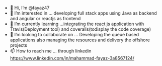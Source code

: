 - 👋 Hi, I’m @fayaz47
- 👀 I’m interested in ... developing full stack apps using Java as backend and angular or reactjs as frontend
- 🌱 I’m currently learning ...integrating the react js application with Travis(Deployment tool) and coveralls(todisplay the code coverage)
- 💞️ I’m looking to collaborate on ... Developing the queue based applications also managing the resources and delivery the offshore projects
- 📫 How to reach me ... through linkedin https://www.linkedin.com/in/mahammad-fayaz-3a8567124/

<!---
fayaz47/fayaz47 is a ✨ special ✨ repository because its `README.md` (this file) appears on your GitHub profile.
You can click the Preview link to take a look at your changes.
--->
